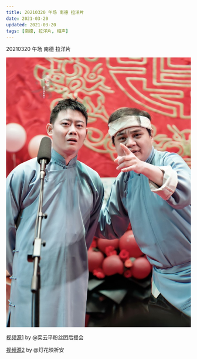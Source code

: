 ```yaml
---
title: 20210320 午场 南德 拉洋片
date: 2021-03-20
updated: 2021-03-20
tags: [南德, 拉洋片, 相声] 
---
```

20210320 午场 南德 拉洋片

![](https://raw.githubusercontent.com/rhenginium/image/main/007aVJ83ly1goqift67ooj31q02ionma.jpg)

[视频源1](https://m.weibo.cn/6574451359/4616873881109690) by @栾云平粉丝团后援会

[视频源2](https://m.weibo.cn/detail/4616869024105086)  by @灯花映祈安